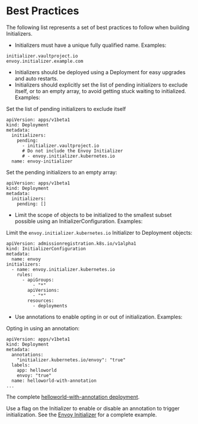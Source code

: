 # Best Practices

The following list represents a set of best practices to follow when building Initializers.


* Initializers must have a unique fully qualified name. Examples:

```
initializer.vaultproject.io
envoy.initializer.example.com
```
 
* Initializers should be deployed using a Deployment for easy upgrades and auto restarts.
* Initializers should explicitly set the list of pending initializers to exclude itself, or to an empty array, to avoid getting stuck waiting to initialized. Examples:

Set the list of pending initializers to exclude itself

```
apiVersion: apps/v1beta1
kind: Deployment
metadata:
  initializers:
    pending:
      - initializer.vaultproject.io
      # Do not include the Envoy Initializer
      # - envoy.initializer.kubernetes.io
  name: envoy-initializer
```

Set the pending initializers to an empty array:

```
apiVersion: apps/v1beta1
kind: Deployment
metadata:
  initializers:
    pending: []
```

* Limit the scope of objects to be initialized to the smallest subset possible using an InitializerConfiguration. Examples:

Limit the `envoy.initializer.kubernetes.io` Initializer to Deployment objects:

```
apiVersion: admissionregistration.k8s.io/v1alpha1
kind: InitializerConfiguration
metadata:
  name: envoy
initializers:
  - name: envoy.initializer.kubernetes.io
    rules:
      - apiGroups:
          - "*"
        apiVersions:
          - "*"
        resources:
          - deployments
```

* Use annotations to enable opting in or out of initialization. Examples:

Opting in using an annotation:

```
apiVersion: apps/v1beta1
kind: Deployment
metadata:
  annotations:
    "initializer.kubernetes.io/envoy": "true"
  labels:
    app: helloworld
    envoy: "true"
  name: helloworld-with-annotation
...
```
The complete [helloworld-with-annotation deployment](https://raw.githubusercontent.com/kelseyhightower/kubernetes-initializer-tutorial/master/deployments/helloworld-with-annotation.yaml).

Use a flag on the Initializer to enable or disable an annotation to trigger initialization. See the [Envoy Initializer](https://github.com/kelseyhightower/kubernetes-initializer-tutorial/tree/master/envoy-initializer) for a complete example.
